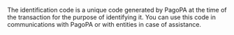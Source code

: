 The identification code is a unique code generated by PagoPA at the time of the transaction for the purpose of identifying it. You can use this code in communications with PagoPA or with entities in case of assistance.